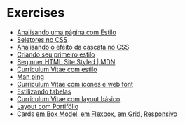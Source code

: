 # Exercises

* [Analisando uma página com Estilo](inspect-style/)
* [Seletores no CSS](selector-css/)
* [Analisando o efeito da cascata no CSS](cascade-css/)
* [Criando seu primeiro estilo](hello-world-css/)
* [Beginner HTML Site Styled \| MDN](https://github.com/mdn/beginner-html-site-styled)
* [Curriculum Vitae com estilo](curriculum-style-text/)
* [Man ping](man-ping/)
* [Curriculum Vitae com ícones e web font](curriculum-style-icon/)
* [Estilizando tabelas](table-css/)
* [Curriculum Vitae com layout básico](curriculum-style-layout/)
* [Layout com Portifólio](portfolio-initial/)
* Cards [em Box Model](cards-box-model/), [em Flexbox](cards-flex/), [em Grid](cards-grid/), [Responsivo](cards-responsive/)

<!-- 
Creating fancy letterheaded paper 
https://developer.mozilla.org/en-US/docs/Learn/CSS/Styling_boxes/Creating_fancy_letterheaded_paper
https://github.com/mdn/learning-area/tree/master/css/styling-boxes/letterheaded-paper-finished

https://github.com/mdn/learning-area
-->
